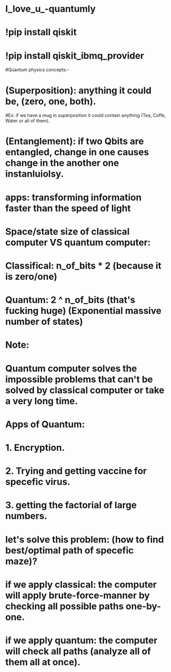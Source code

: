 # I_love_u_-quantumly


# !pip install qiskit
# !pip install qiskit_ibmq_provider

#Quantum physics concepts:-

# (Superposition): anything it could be, (zero, one, both).
#Ex: if we have a mug in superposition it could contain anything (Tea, Coffe, Water or all of them).



# (Entanglement): if two Qbits are entangled, change in one causes change in the another one instanluiolsy.
# apps: transforming information faster than the speed of light



# Space/state size of classical computer VS quantum computer:
  # Classifical: n_of_bits * 2 (because it is zero/one)

  # Quantum: 2 ^ n_of_bits (that's fucking huge) (Exponential massive number of states)



# Note:
  # Quantum computer solves the impossible problems that can't be solved by classical computer or take a very long time.



# Apps of Quantum:

# 1. Encryption.
# 2. Trying and getting vaccine for specefic virus.
# 3. getting the factorial of large numbers.



# let's solve this problem: (how to find best/optimal path of specefic maze)?
  # if we apply classical: the computer will apply brute-force-manner by checking all possible paths one-by-one.
  # if we apply quantum: the computer will check all paths (analyze all of them all at once).
